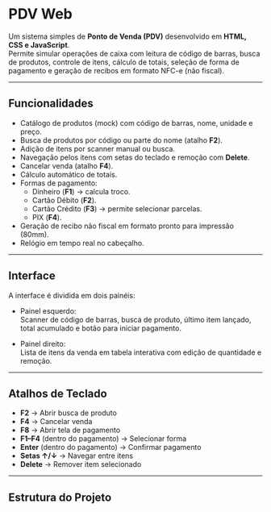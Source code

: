 # PDV Web

Um sistema simples de **Ponto de Venda (PDV)** desenvolvido em **HTML, CSS e JavaScript**.  
Permite simular operações de caixa com leitura de código de barras, busca de produtos, controle de itens, cálculo de totais, seleção de forma de pagamento e geração de recibos em formato NFC-e (não fiscal).

---

## Funcionalidades

- Catálogo de produtos (mock) com código de barras, nome, unidade e preço.
- Busca de produtos por código ou parte do nome (atalho **F2**).
- Adição de itens por scanner manual ou busca.
- Navegação pelos itens com setas do teclado e remoção com **Delete**.
- Cancelar venda (atalho **F4**).
- Cálculo automático de totais.
- Formas de pagamento:
  - Dinheiro (**F1**) → calcula troco.
  - Cartão Débito (**F2**).
  - Cartão Crédito (**F3**) → permite selecionar parcelas.
  - PIX (**F4**).
- Geração de recibo não fiscal em formato pronto para impressão (80mm).
- Relógio em tempo real no cabeçalho.

---

## Interface

A interface é dividida em dois painéis:

- Painel esquerdo:  
  Scanner de código de barras, busca de produto, último item lançado, total acumulado e botão para iniciar pagamento.

- Painel direito:  
  Lista de itens da venda em tabela interativa com edição de quantidade e remoção.

---

## Atalhos de Teclado

- **F2** → Abrir busca de produto  
- **F4** → Cancelar venda  
- **F8** → Abrir tela de pagamento  
- **F1–F4** (dentro do pagamento) → Selecionar forma  
- **Enter** (dentro do pagamento) → Confirmar pagamento  
- **Setas ↑/↓** → Navegar entre itens  
- **Delete** → Remover item selecionado  

---

## Estrutura do Projeto

